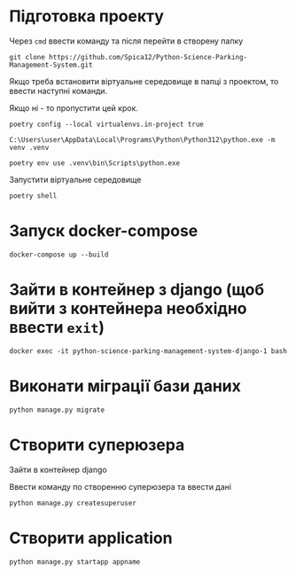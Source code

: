 # Підготовка проекту

Через `cmd` ввести команду та після перейти в створену папку

```
git clone https://github.com/Spica12/Python-Science-Parking-Management-System.git
```

Якщо треба встановити віртуальне середовище в папці з проектом, то ввести наступні команди.

Якщо ні - то пропустити цей крок.

```
poetry config --local virtualenvs.in-project true

C:\Users\user\AppData\Local\Programs\Python\Python312\python.exe -m venv .venv

poetry env use .venv\bin\Scripts\python.exe
```

Запустити віртуальне середовище

```
poetry shell
```


# Запуск docker-compose

```
docker-compose up --build
```

# Зайти в контейнер з django (щоб вийти з контейнера необхідно ввести `exit`)

```
docker exec -it python-science-parking-management-system-django-1 bash
```

# Виконати міграції бази даних
```
python manage.py migrate
```

# Створити суперюзера

Зайти в контейнер django

Ввести команду по створенню суперюзера та ввести дані
```
python manage.py createsuperuser
```

# Створити application
```
python manage.py startapp appname
```
